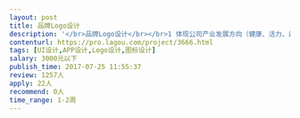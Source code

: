 ```yaml
---                
layout: post       
title: 品牌Logo设计           
description: '</br>品牌Logo设计</br></br>1 体现公司产业发展方向（健康、活力、运动、优质生活）</br>2 体现公司倡导价值（给予用户贴心服务，让用户享受健康生活）</br>3 公司产品系列 ：运动APP 、睡眠监测、健康饮食</br>'     
contenturl: https://pro.lagou.com/project/3666.html      
tags: [UI设计,APP设计,Logo设计,图标设计]            
salary: 3000元以下          
publish_time: 2017-07-25 11:55:37         
review: 1257人                   
apply: 22人                   
recommend: 0人                   
time_range: 1-2周              
---                 
```

